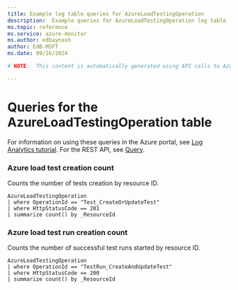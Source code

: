 ```yaml
---
title: Example log table queries for AzureLoadTestingOperation
description:  Example queries for AzureLoadTestingOperation log table
ms.topic: reference
ms.service: azure-monitor
ms.author: edbaynash
author: EdB-MSFT
ms.date: 09/16/2024

# NOTE:  This content is automatically generated using API calls to Azure. Any edits made on these files will be overwritten in the next run of the script. 

---
```


# Queries for the AzureLoadTestingOperation table

For information on using these queries in the Azure portal, see [Log Analytics tutorial](/azure/azure-monitor/logs/log-analytics-tutorial). For the REST API, see [Query](/rest/api/loganalytics/query).


### Azure load test creation count  


Counts the number of tests creation by resource ID.  

```query
AzureLoadTestingOperation
| where OperationId == "Test_CreateOrUpdateTest"
| where HttpStatusCode == 201
| summarize count() by _ResourceId
```



### Azure load test run creation count  


Counts the number of successful test runs started by resource ID.  

```query
AzureLoadTestingOperation
| where OperationId == "TestRun_CreateAndUpdateTest"
| where HttpStatusCode == 200
| summarize count() by _ResourceId
```

